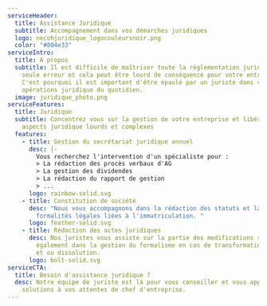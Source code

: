 ```yaml
---
serviceHeader:
  title: Assistance Juridique
  subtitle: Accompagnement dans vos démarches juridiques
  logo: necohjuridique_logocouleursnoir.png
  color: "#804e33"
serviceIntro:
  title: A propos
  subtitle: Il est difficile de maîtriser toute la réglementation juridique, une
    seule erreur et cela peut être lourd de conséquence pour votre entreprise.
    C'est pourquoi il est important d'être épaulé par un juriste dans vos
    opérations juridique du quotidien.
  image: juridique_photo.png
serviceFeatures:
  title: Juridique
  subtitle: Concentrez vous sur la gestion de votre entreprise et libérez vous des
    aspects juridique lourds et complexes
  features:
    - title: Gestion du secrétariat juridique annuel
      desc: |-
        Vous recherchez l'intervention d'un spécialiste pour :
        > La rédaction des procès verbaux d'AG
        > La gestion des dividendes
        > La rédaction du rapport de gestion 
        > ...
      logo: rainbow-solid.svg
    - title: Constitution de société
      desc: "Nous vous accompagnons dans la rédaction des statuts et la gestion des
        formalités légales liées à l'immatriculation. "
      logo: feather-solid.svg
    - title: Rédaction des actes juridiques
      desc: Nos juristes vous assiste sur la partie des modifications statutaires mais
        également dans la gestion du formalisme en cas de transformation, fusion
        et ou dissolution.
      logo: bolt-solid.svg
serviceCTA:
  title: Besoin d'assistance juridique ?
  desc: Notre équipe de juriste est là pour vous conseiller et vous apporter des
    solutions à vos attentes de chef d'entreprise.
---
```

